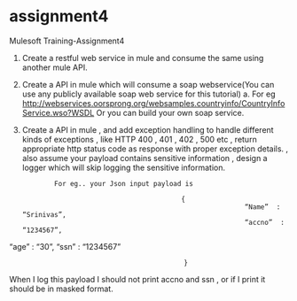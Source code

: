 # assignment4
Mulesoft Training-Assignment4

1)	Create a restful web service in mule and consume the same using another mule API.
2)	Create a API in mule which will consume a soap webservice(You can use any publicly available soap web service for this tutorial)
a.	For eg http://webservices.oorsprong.org/websamples.countryinfo/CountryInfoService.wso?WSDL Or you can build your own soap service.
3)	Create a API  in mule , and add exception handling to handle different kinds of exceptions , like HTTP 400 , 401 , 402 , 500 etc , return appropriate http  status code as response with proper exception details.
, also assume your payload contains sensitive information , design a logger which will skip logging the sensitive information.

                For eg.. your Json input payload is 

                                                {
                                                                “Name”  : “Srinivas”,
                                                                “accno”  : “1234567”,
“age”  : “30”,
“ssn”  : “1234567”
                                                                

                                                }

When I log this payload I should not print accno and ssn , or if I print it should be in masked format.
